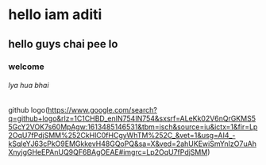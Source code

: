 # hello iam aditi
## hello guys chai pee lo
### welcome
###### lya hua bhai

github logo(https://www.google.com/search?q=github+logo&rlz=1C1CHBD_enIN754IN754&sxsrf=ALeKk02V6nQrGKMS55GcY2VOK7s60MpAgw:1613485146531&tbm=isch&source=iu&ictx=1&fir=Lp2OqU7fPdjSMM%252CkHlC0fHCgyWhTM%252C_&vet=1&usg=AI4_-kSqleYJ63cPkO9EMGkkevH48GQoPQ&sa=X&ved=2ahUKEwiSmYnIzO7uAhXnyjgGHeEPAnUQ9QF6BAgOEAE#imgrc=Lp2OqU7fPdjSMM)
